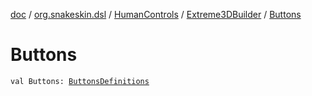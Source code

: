 [doc](../../../index.md) / [org.snakeskin.dsl](../../index.md) / [HumanControls](../index.md) / [Extreme3DBuilder](index.md) / [Buttons](./-buttons.md)

# Buttons

`val Buttons: `[`ButtonsDefinitions`](../../../org.snakeskin.controls.mappings/-extreme3-d/-mapping-definitions/-buttons-definitions/index.md)
